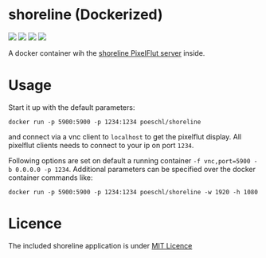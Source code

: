# shoreline (Dockerized)

[![](https://img.shields.io/microbadger/layers/poeschl/shoreline.svg)](https://microbadger.com/images/poeschl/shoreline)
[![](https://img.shields.io/microbadger/image-size/poeschl/shoreline.svg)](https://microbadger.com/images/poeschl/shoreline)
[![](https://img.shields.io/docker/pulls/poeschl/shoreline.svg)](https://hub.docker.com/r/poeschl/shoreline)
[![](https://img.shields.io/github/license/poeschl/shoreline.svg?maxAge=3600)](https://github.com/poeschl/shoreline/blob/master/LICENCE)

A docker container wih the [shoreline PixelFlut server](https://github.com/TobleMiner/shoreline) inside.

# Usage

Start it up with the default parameters:

`docker run -p 5900:5900 -p 1234:1234 poeschl/shoreline`

and connect via a vnc client to `localhost` to get the pixelflut display.
All pixelflut clients needs to connect to your ip on port `1234`.

Following options are set on default a running container `-f vnc,port=5900 -b 0.0.0.0 -p 1234`. 
Additional parameters can be specified over the docker container commands like:

`docker run -p 5900:5900 -p 1234:1234 poeschl/shoreline -w 1920 -h 1080`

# Licence

The included shoreline application is under [MIT Licence](https://raw.githubusercontent.com/TobleMiner/shoreline/master/LICENSE)
